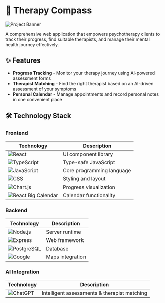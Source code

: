 # 🧠 Therapy Compass

![Project Banner](https://github.com/user-attachments/assets/b51621b0-c08a-46a8-9fcb-5091816b20e9)

A comprehensive web application that empowers psychotherapy clients to track their progress, find suitable therapists, and manage their mental health journey effectively.

## ✨ Features

- **Progress Tracking** - Monitor your therapy journey using AI-powered assessment forms
- **Therapist Matching** - Find the right therapist based on an AI-driven assessment of your symptoms
- **Personal Calendar** - Manage appointments and record personal notes in one convenient place

## 🛠️ Technology Stack

### Frontend
| Technology   | Description |
|--------------|-------------|
| ![React](https://img.shields.io/badge/React-20232A?style=for-the-badge&logo=react&logoColor=61DAFB) | UI component library |
| ![TypeScript](https://img.shields.io/badge/TypeScript-3178C6?style=for-the-badge&logo=typescript&logoColor=white) | Type-safe JavaScript |
| ![JavaScript](https://img.shields.io/badge/JavaScript-F7DF1E?style=for-the-badge&logo=javascript&logoColor=black) | Core programming language |
| ![CSS](https://img.shields.io/badge/CSS-1572B6?style=for-the-badge&logo=css3&logoColor=white) | Styling and layout |
| ![Chart.js](https://img.shields.io/badge/Chart.js-FF6384?style=for-the-badge&logo=chart.js&logoColor=white) | Progress visualization |
| ![React Big Calendar](https://img.shields.io/badge/React_Big_Calendar-0088CC?style=for-the-badge&logo=react&logoColor=white) | Calendar functionality |

### Backend
| Technology   | Description |
|--------------|-------------|
| ![Node.js](https://img.shields.io/badge/Node.js-43853D?style=for-the-badge&logo=node.js&logoColor=white) | Server runtime |
| ![Express](https://img.shields.io/badge/Express-000000?style=for-the-badge&logo=express&logoColor=white) | Web framework |
| ![PostgreSQL](https://img.shields.io/badge/PostgreSQL-316192?style=for-the-badge&logo=postgresql&logoColor=white) | Database |
| ![Google](https://img.shields.io/badge/Google-4285F4?style=for-the-badge&logo=google&logoColor=white) | Maps integration |

### AI Integration
| Technology   | Description |
|--------------|-------------|
| ![ChatGPT](https://img.shields.io/badge/ChatGPT_4.0-74aa9c?style=for-the-badge&logo=openai&logoColor=white) | Intelligent assessments & therapist matching |





